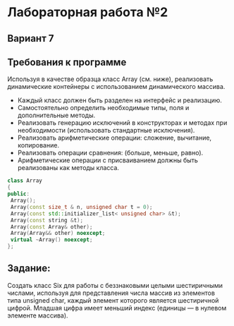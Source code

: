 # Лабораторная работа №2
## Вариант 7

## Требования к программе
Используя в качестве образца класс Array (см. ниже), реализовать динамические контейнеры с использованием динамического массива.
* Каждый класс должен быть разделен на интерфейс и реализацию.
* Самостоятельно определить необходимые типы, поля и дополнительные методы.
* Реализовать генерацию исключений в конструкторах и методах при необходимости (использовать
стандартные исключения).
* Реализовать арифметические операции: сложение, вычитание, копирование.
* Реализовать операции сравнения: (больше, меньше, равно).
* Арифметические операции с присваиванием должны быть реализованы как методы класса. 

```c++
class Array
{
public:
 Array();
 Array(const size_t & n, unsigned char t = 0);
 Array(const std::initializer_list< unsigned char> &t);
 Array(const string &t);
 Array(const Array& other);
 Array(Array&& other) noexcept;
 virtual ~Array() noexcept;
};
```

## Задание:
Создать класс Six для работы с беззнаковыми целыми шестиричными числами, используя для представления 
числа массив из элементов типа unsigned char, каждый элемент которого является шестиричной цифрой. 
Младшая цифра имеет меньший индекс (единицы — в нулевом элементе массива).